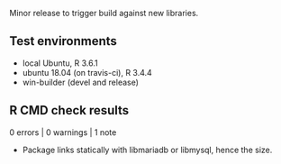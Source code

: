 Minor release to trigger build against new libraries.

## Test environments
* local Ubuntu, R 3.6.1
* ubuntu 18.04 (on travis-ci), R 3.4.4
* win-builder (devel and release)

## R CMD check results

0 errors | 0 warnings | 1 note

* Package links statically with libmariadb or libmysql, hence the size.

